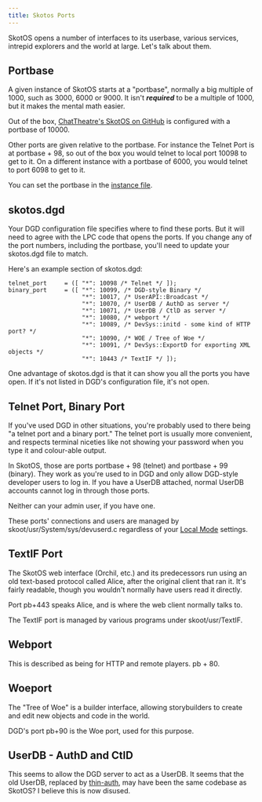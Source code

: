 ```yaml
---
title: Skotos Ports
---
```


SkotOS opens a number of interfaces to its userbase, various services, intrepid explorers and the world at large. Let's talk about them.

## Portbase

A given instance of SkotOS starts at a "portbase", normally a big multiple of 1000, such as 3000, 6000 or 9000. It isn't ***required*** to be a multiple of 1000, but it makes the mental math easier.

Out of the box, [ChatTheatre's SkotOS on GitHub](https://github.com/ChatTheatre/SkotOS) is configured with a portbase of 10000.

Other ports are given relative to the portbase. For instance the Telnet Port is at portbase + 98, so out of the box you would telnet to local port 10098 to get to it. On a different instance with a portbase of 6000, you would telnet to port 6098 to get to it.

You can set the portbase in the [instance file](Instance_File.md).

## skotos.dgd

Your DGD configuration file specifies where to find these ports. But it will need to agree with the LPC code that opens the ports. If you change any of the port numbers, including the portbase, you'll need to update your skotos.dgd file to match.

Here's an example section of skotos.dgd:

```
telnet_port     = ([ "*": 10098 /* Telnet */ ]);
binary_port     = ([ "*": 10099, /* DGD-style Binary */
                     "*": 10017, /* UserAPI::Broadcast */
                     "*": 10070, /* UserDB / AuthD as server */
                     "*": 10071, /* UserDB / CtlD as server */
                     "*": 10080, /* webport */
                     "*": 10089, /* DevSys::initd - some kind of HTTP port? */
                     "*": 10090, /* WOE / Tree of Woe */
                     "*": 10091, /* DevSys::ExportD for exporting XML objects */
                     "*": 10443 /* TextIF */ ]);
```

One advantage of skotos.dgd is that it can show you all the ports you have open. If it's not listed in DGD's configuration file, it's not open.

## Telnet Port, Binary Port

If you've used DGD in other situations, you're probably used to there being "a telnet port and a binary port." The telnet port is usually more convenient, and respects terminal niceties like not showing your password when you type it and colour-able output.

In SkotOS, those are ports portbase + 98 (telnet) and portbase + 99 (binary). They work as you're used to in DGD and only allow DGD-style developer users to log in. If you have a UserDB attached, normal UserDB accounts cannot log in through those ports.

Neither can your admin user, if you have one.

These ports' connections and users are managed by skoot/usr/System/sys/devuserd.c regardless of your [Local Mode](Local_Mode.md) settings.

## TextIF Port

The SkotOS web interface (Orchil, etc.) and its predecessors run using an old text-based protocol called Alice, after the original client that ran it. It's fairly readable, though you wouldn't normally have users read it directly.

Port pb+443 speaks Alice, and is where the web client normally talks to.

The TextIF port is managed by various programs under skoot/usr/TextIF.

## Webport

This is described as being for HTTP and remote players. pb + 80.

## Woeport

The "Tree of Woe" is a builder interface, allowing storybuilders to create and edit new objects and code in the world.

DGD's port pb+90 is the Woe port, used for this purpose.

## UserDB - AuthD and CtlD

This seems to allow the DGD server to act as a UserDB. It seems that the old UserDB, replaced by [thin-auth](https://github.com/ChatTheatre/thin-auth), may have been the same codebase as SkotOS? I believe this is now disused.
